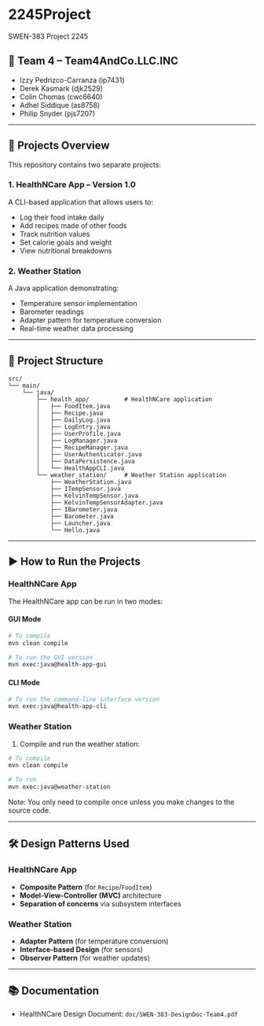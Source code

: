 # 2245Project

SWEN-383 Project 2245

## 👥 Team 4 – Team4AndCo.LLC.INC

- Izzy Pedrizco-Carranza (ip7431)
- Derek Kasmark (djk2529)
- Colin Chomas (cwc6640)
- Adhel Siddique (as8758)
- Philip Snyder (pjs7207)

---

## 📌 Projects Overview

This repository contains two separate projects:

### 1. HealthNCare App – Version 1.0

A CLI-based application that allows users to:

- Log their food intake daily
- Add recipes made of other foods
- Track nutrition values
- Set calorie goals and weight
- View nutritional breakdowns

### 2. Weather Station

A Java application demonstrating:

- Temperature sensor implementation
- Barometer readings
- Adapter pattern for temperature conversion
- Real-time weather data processing

---

## 🧪 Project Structure

```
src/
└── main/
    └── java/
        ├── health_app/          # HealthNCare application
        │   ├── FoodItem.java
        │   ├── Recipe.java
        │   ├── DailyLog.java
        │   ├── LogEntry.java
        │   ├── UserProfile.java
        │   ├── LogManager.java
        │   ├── RecipeManager.java
        │   ├── UserAuthenticator.java
        │   ├── DataPersistence.java
        │   └── HealthAppCLI.java
        └── weather_station/     # Weather Station application
            ├── WeatherStation.java
            ├── ITempSensor.java
            ├── KelvinTempSensor.java
            ├── KelvinTempSensorAdapter.java
            ├── IBarometer.java
            ├── Barometer.java
            ├── Launcher.java
            └── Hello.java
```

---

## ▶️ How to Run the Projects

### HealthNCare App

The HealthNCare app can be run in two modes:

#### GUI Mode

```bash
# To compile
mvn clean compile

# To run the GUI version
mvn exec:java@health-app-gui
```

#### CLI Mode

```bash
# To run the command-line interface version
mvn exec:java@health-app-cli
```

### Weather Station

1. Compile and run the weather station:

```bash
# To compile
mvn clean compile

# To run
mvn exec:java@weather-station
```

Note: You only need to compile once unless you make changes to the source code.

---

## 🛠️ Design Patterns Used

### HealthNCare App

- **Composite Pattern** (for `Recipe`/`FoodItem`)
- **Model-View-Controller (MVC)** architecture
- **Separation of concerns** via subsystem interfaces

### Weather Station

- **Adapter Pattern** (for temperature conversion)
- **Interface-based Design** (for sensors)
- **Observer Pattern** (for weather updates)

---

## 📚 Documentation

- HealthNCare Design Document: `doc/SWEN-383-DesignDoc-Team4.pdf`
